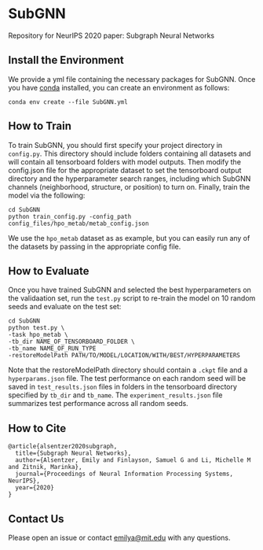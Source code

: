 # SubGNN
Repository for NeurIPS 2020 paper: Subgraph Neural Networks

## Install the Environment
We provide a yml file containing the necessary packages for SubGNN. Once you have [conda](https://docs.anaconda.com/anaconda/install/) installed, you can create an environment as follows:
```
conda env create --file SubGNN.yml 
```

## How to Train
To train SubGNN, you should first specify your project directory in `config.py`. This directory should include folders containing all datasets and will contain all tensorboard folders with model outputs. Then modify the config.json file for the appropriate dataset to set the tensorboard output directory and the hyperparameter search ranges, including which SubGNN channels (neighborhood, structure, or position) to turn on. Finally, train the model via the following: 

```
cd SubGNN
python train_config.py -config_path config_files/hpo_metab/metab_config.json
```

We use the `hpo_metab` dataset as as example, but you can easily run any of the datasets by passing in the appropriate config file. 

## How to Evaluate
Once you have trained SubGNN and selected the best hyperparameters on the validaation set, run the `test.py` script to re-train the model on 10 random seeds and evaluate on the test set:

```
cd SubGNN
python test.py \
-task hpo_metab \
-tb_dir NAME_OF_TENSORBOARD_FOLDER \
-tb_name NAME_OF_RUN_TYPE
-restoreModelPath PATH/TO/MODEL/LOCATION/WITH/BEST/HYPERPARAMETERS
```

Note that the restoreModelPath directory should contain a `.ckpt` file and a `hyperparams.json` file. The test performance on each random seed will be saved in `test_results.json` files in folders in the tensorboard directory specified by `tb_dir` and `tb_name`. The `experiment_results.json` file summarizes test performance across all random seeds.

## How to Cite
```
@article{alsentzer2020subgraph,
  title={Subgraph Neural Networks},
  author={Alsentzer, Emily and Finlayson, Samuel G and Li, Michelle M and Zitnik, Marinka},
  journal={Proceedings of Neural Information Processing Systems, NeurIPS},
  year={2020}
}
```
## Contact Us
Please open an issue or contact emilya@mit.edu with any questions.

